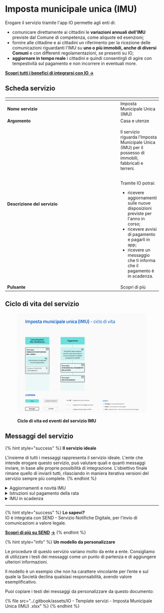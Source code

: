 # Imposta municipale unica (IMU)

Erogare il servizio tramite l'app IO permette agli enti di:

* comunicare direttamente ai cittadini le **variazioni annuali dell'IMU** previste dal Comune di competenza, come aliquote ed esenzioni;
* fornire alle cittadine e ai cittadini un riferimento per la ricezione delle comunicazioni riguardanti l'IMU su **uno o più immobili, anche di diversi Comuni** e con differenti regolamentazioni, se presenti su IO;
* &#x20;**aggiornare in tempo reale** i cittadini e quindi consentirgli di agire con tempestività sul pagamento e non incorrere in eventuali more.

[**Scopri tutti i benefici di integrarsi con IO →** ](https://docs.pagopa.it/manuale-servizi/lapp-io/cose-io-e-qual-e-il-suo-obiettivo)

## Scheda servizio <a href="#scheda-servizio" id="scheda-servizio"></a>

<table data-header-hidden><thead><tr><th width="373"></th><th></th></tr></thead><tbody><tr><td><strong>Nome servizio</strong></td><td>Imposta Municipale Unica (IMU) </td></tr><tr><td><strong>Argomento</strong></td><td>Casa e utenze</td></tr><tr><td><strong>Descrizione del servizio</strong></td><td><p>Il servizio riguarda l’Imposta Municipale Unica (IMU) per il possesso di immobili, fabbricati e terreni.</p><p><br>Tramite IO potrai:</p><ul><li>ricevere aggiornamenti sulle nuove disposizioni previste per l'anno in corso;</li><li>ricevere avvisi di pagamento e pagarli in app;</li><li>ricevere un messaggio che ti informa che il pagamento è in scadenza.</li></ul></td></tr><tr><td><strong>Pulsante</strong></td><td>Scopri di più</td></tr></tbody></table>

## Ciclo di vita del servizio

<figure><img src="../.gitbook/assets/image (4) (1).png" alt=""><figcaption><p><strong>Ciclo di vita ed eventi del servizio IMU</strong> </p></figcaption></figure>

## Messaggi del servizio&#x20;

{% hint style="success" %}
**Il servizio ideale**

L'insieme di tutti i messaggi rappresenta il servizio ideale. L'ente che intende erogare questo servizio, può valutare quali e quanti messaggi inviare, in base alle proprie possibilità di integrazione. L'obiettivo finale rimane quello di inviarli tutti, rilasciando in maniera iterativa versioni del servizio sempre più complete.
{% endhint %}

<details>

<summary>Aggiornamenti e novità IMU </summary>

:sparkles: <mark style="color:blue;">**Allegati Premium**</mark> — Tramite questa funzionalità Premium, disponibile a seconda della tipologia di contratto sottoscritto dall’ente, puoi allegare documenti all'interno del messaggio.

Questo messaggio è da utilizzare sia per messaggi Premium, sia per messaggi standard. In caso di messaggio standard, **ricorda di eliminare ogni riferimento agli allegati dal corpo del messaggio.**

***

**🖋 Titolo del messaggio:** Aggiornamenti e novità IMU \<aaaa>

🗒 **Testo del messaggio**:&#x20;

Sono disponibili le nuove regolamentazioni ed aliquote per l'anno \<aaaa>.&#x20;

\[Descrizione sintetica e per punti di cose prevedono le nuove regolamentazioni, da completare a cura e responsabilità dell'ente]&#x20;

Per ulteriori informazioni, \[visita questo sito]\(URL).&#x20;

**🪄 Pulsante**: n/a

📎 <mark style="color:blue;">**Allegato Premium**</mark>: \<documento>

***

**Destinatari**: Tutti i cittadini che possiedono beni immobili nel Comune

**Quando inviarlo**: Quando il Comune pubblica aggiornamento sulle regolamentazioni

**User story**: Come cittadino voglio ricevere notifica quando il Comune pubblica le regolamentazioni IMU&#x20;

</details>

<details>

<summary>Istruzioni sul pagamento della rata</summary>

**🖋 Titolo del messaggio:** Pagamento \<prima, seconda, terza rata o rata unica>

🗒 **Testo del messaggio**:&#x20;

È possibile pagare l'importo IMU dovuto per \<periodo in questione> entro il \<gg/mm/aaaa>, applicando l’aliquota prevista dal tuo Comune.&#x20;

Il versamento dell’imposta può essere effettuato anche in un’unica soluzione, pagando l'intero importo annuale entro \<gg/mm/aaaa>.

Per calcolare l'importo dovuto, \[visita questo sito]\(URL).&#x20;

Per conoscere le modalità di pagamento, \[visita questo sito]\(URL).&#x20;

Per ulteriori informazioni, \[visita questo sito]\(URL).&#x20;

**🪄 Pulsante**: n/a

***

**Destinatari**: Tutti i cittadini che possiedono beni immobiliari nel Comune.

**Quando inviarlo**: Quando il Comune effettua la comunicazioni&#x20;

**User story**: Come cittadino voglio ricevere notifica del periodo in cui è previsto il pagamento della prima rata.&#x20;

<mark style="color:purple;">ℹ️</mark> In caso di pagamenti su più rate, l'ente può mandare questo messaggio per ricordare le modalità di pagamento e le scadenze di ognuna.&#x20;

</details>

<details>

<summary>IMU in scadenza </summary>

**🖋 Titolo del messaggio:** IMU in scadenza

🗒 **Testo del messaggio**:&#x20;

Hai tempo fino al \<gg/mm/aaaa> per pagare la \<prima, seconda o terza rata, ravvedimento operoso> dell'IMU.

Per ulteriori informazioni, \[visita questo sito]\(URL).&#x20;

**🪄 Pulsante**: n/a

***

**Destinatari**: Tutti i cittadini che possiedono beni immobiliari nel Comune.

**Quando inviarlo**: Quando la scadenza del versamento è imminente

**User story**: Come cittadino voglio ricevere un promemoria per i pagamenti in scadenza

</details>

***

{% hint style="success" %}
**Lo sapevi?**\
IO è integrata con SEND - Servizio Notifiche Digitale, per l'invio di comunicazioni a valore legale.

[**Scopri di più su SEND**](https://notifichedigitali.pagopa.it/) [**->**](https://www.pagopa.it/it/prodotti-e-servizi/piattaforma-notifiche-digitali)
{% endhint %}

{% hint style="info" %}
**Un modello da personalizzare**

Le procedure di questo servizio variano molto da ente a ente. Consigliamo di utilizzare i testi dei messaggi come un punto di partenza e di aggiungere ulteriori informazioni.

Il modello è un esempio che non ha carattere vincolante per l’ente e sul quale la Società declina qualsiasi responsabilità, avendo valore esemplificativo.

Puoi copiare i testi dei messaggi da personalizzare da questo documento:

{% file src="../.gitbook/assets/IO - Template servizi - Imposta Municipale Unica (IMU) .xlsx" %}
{% endhint %}
